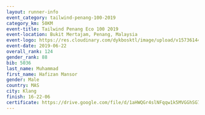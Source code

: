 ```yaml
--- 
layout: runner-info 
event_category: tailwind-penang-100-2019 
category_km: 50KM 
event-title: Tailwind Penang Eco 100 2019 
event-location: Bukit Mertajam, Penang, Malaysia 
event-logo: https://res.cloudinary.com/dykbosktl/image/upload/v1573614442/Logo/Logo_gqlzi3.jpg 
event-date: 2019-06-22 
overall_rank: 124
gender_rank: 88
bib: 5036
last_name: Muhammad
first_name: Hafizan Mansor
gender: Male
country: MAS
city: Klang
finish: 16-22-06
certificate: https://drive.google.com/file/d/1aHWQGr4slNFqqw1k5MVGGhSG7KHBkhCp/view?usp=sharing
--- 
```

